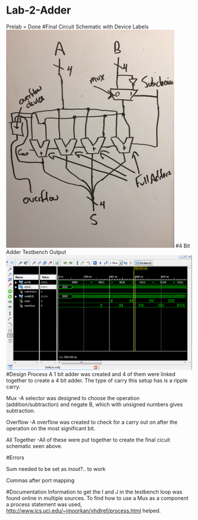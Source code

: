 Lab-2-Adder
===========

Prelab = Done
#Final Circuit Schematic with Device Labels
![Alt Text](https://github.com/RyanRedhead/Lab-2-Adder/blob/master/FinalPicture.PNG?raw=true)
#4 Bit Adder Testbench Output
![Alt Text](https://github.com/RyanRedhead/Lab-2-Adder/blob/master/lab2_4bit_testbench.PNG?raw=true)
#Design Process
A 1 bit adder was created and 4 of them were linked together to create a 4 bit adder. The type of carry this setup has is a ripple carry. 

Mux
-A selector was designed to choose the operation (addition/subtraction) and negate B, which with unsigned numbers gives subtraction.

Overflow
-A overflow was created to check for a carry out on after the operation on the most significant bit.

All Together
-All of these were put together to create the final cicuit schematic seen above.

#Errors

Sum needed to be set as inout?.. to work

Commas after port mapping

#Documentation
Information to get the I and J in the testbench loop was found online in multiple sources.
To find how to use a Mux as a component a process statement was used, http://www.ics.uci.edu/~jmoorkan/vhdlref/process.html helped.
